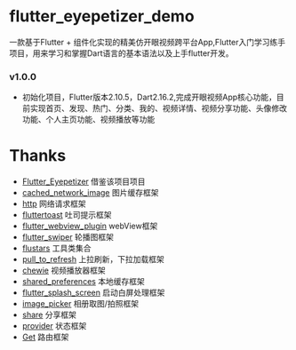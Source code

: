 # flutter_eyepetizer_demo
一款基于Flutter + 组件化实现的精美仿开眼视频跨平台App,Flutter入门学习练手项目，用来学习和掌握Dart语言的基本语法以及上手flutter开发。

### v1.0.0
* 初始化项目，Flutter版本2.10.5，Dart2.16.2,完成开眼视频App核心功能，目前实现首页、发现、热门、分类、我的、视频详情、视频分享功能、头像修改功能、个人主页功能、视频播放等功能
# Thanks
- [Flutter_Eyepetizer](https://github.com/fmtjava/Flutter_Eyepetizer.git) 借鉴该项目项目
- [cached_network_image](https://github.com/renefloor/flutter_cached_network_image) 图片缓存框架
- [http](https://github.com/dart-lang/http) 网络请求框架
- [fluttertoast](https://github.com/PonnamKarthik/FlutterToast) 吐司提示框架
- [flutter_webview_plugin](https://github.com/fluttercommunity/flutter_webview_plugin) webView框架
- [flutter_swiper](https://github.com/best-flutter/flutter_swiper) 轮播图框架
- [flustars](https://github.com/Sky24n/flustars) 工具类集合
- [pull_to_refresh](https://github.com/peng8350/flutter_pulltorefresh) 上拉刷新，下拉加载框架
- [chewie](https://github.com/brianegan/chewie) 视频播放器框架
- [shared_preferences](https://github.com/flutter/plugins) 本地缓存框架
- [flutter_splash_screen](https://github.com/crazycodeboy/flutter_splash_screen) 启动白屏处理框架
- [image_picker](https://github.com/flutter/plugins/tree/master/packages/image_picker) 相册取图/拍照框架
- [share](https://github.com/flutter/plugins/tree/master/packages/share) 分享框架
- [provider](https://github.com/rrousselGit/provider) 状态框架
- [Get](https://github.com/jonataslaw/get) 路由框架
